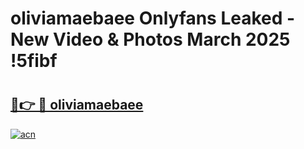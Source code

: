 # oliviamaebaee Onlyfans Leaked - New Video & Photos March 2025 !5fibf

# <h2><a href="https://uy6aw4.iuczelnia.edu.pl?title=oliviamaebaee&ref=5fibf">🔗👉 🔴 oliviamaebaee</a></h2>

[![acn](https://github.com/user-attachments/assets/0f9c940e-d8b0-45ae-aac7-cd30a18b3e1c)](https://uy6aw4.iuczelnia.edu.pl?title=oliviamaebaee&ref=5fibf)

